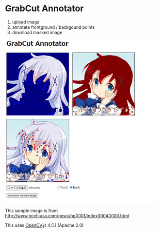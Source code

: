 GrabCut Annotator
====

1. upload image
2. annotate frontground / backgound points
3. download masked image

![screenshot](./screenshot.png)

This sample image is from http://www.gochiusa.com/news/hp0001/index00040000.html

This uses [OpenCV](https://github.com/opencv/opencv).js 4.5.1 (Apache 2.0)